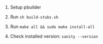 1. Setup pbuilder

2. Run ``sh build-stubs.sh``

3. Run `make all && sudo make install-all`

4. Check installed version: ``sanity --version``

   ​


